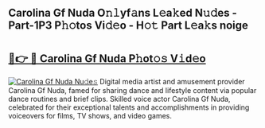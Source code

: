## Carolina Gf Nuda O𝚗𝚕yf𝚊ns L𝚎a𝚔ed N𝚞𝚍es - Part-1P3 P𝚑𝚘tos Vi𝚍𝚎o - H𝚘𝚝 Part L𝚎a𝚔s noige

# <h2><a href="http://kfehnx.oniu.top/?m=Carolina+Gf+Nuda">🔗👉 🔴 Carolina Gf Nuda P𝚑ot𝚘𝚜 V𝚒d𝚎o</a></h2>

[![Carolina Gf Nuda Nu𝚍e𝚜](https://i.imgur.com/0qMVB7G.gif)](http://kfehnx.oniu.top/?m=Carolina+Gf+Nuda)
Digital media artist and amusement provider Carolina Gf Nuda, famed for sharing dance and lifestyle content via popular dance routines and brief clips. Skilled voice actor Carolina Gf Nuda, celebrated for their exceptional talents and accomplishments in providing voiceovers for films, TV shows, and video games.  
